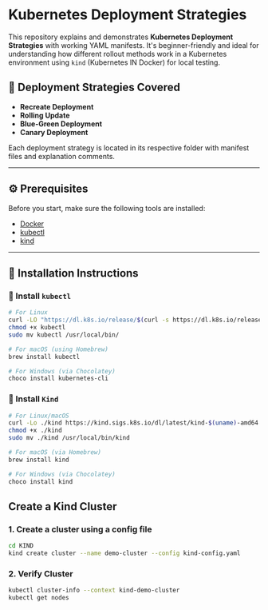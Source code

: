 # Kubernetes Deployment Strategies

This repository explains and demonstrates **Kubernetes Deployment Strategies** with working YAML manifests. It's beginner-friendly and ideal for understanding how different rollout methods work in a Kubernetes environment using `kind` (Kubernetes IN Docker) for local testing.

## 🚀 Deployment Strategies Covered

- **Recreate Deployment**
- **Rolling Update**
- **Blue-Green Deployment**
- **Canary Deployment**

Each deployment strategy is located in its respective folder with manifest files and explanation comments.

---

## ⚙️ Prerequisites

Before you start, make sure the following tools are installed:

- [Docker](https://docs.docker.com/get-docker/)
- [kubectl](https://kubernetes.io/docs/tasks/tools/)
- [kind](https://kind.sigs.k8s.io/)

---

## 🧰 Installation Instructions

### 🔧 Install `kubectl`

```bash
# For Linux
curl -LO "https://dl.k8s.io/release/$(curl -s https://dl.k8s.io/release/stable.txt)/bin/linux/amd64/kubectl"
chmod +x kubectl
sudo mv kubectl /usr/local/bin/

# For macOS (using Homebrew)
brew install kubectl

# For Windows (via Chocolatey)
choco install kubernetes-cli
```
### 🔧 Install `Kind`

```bash
# For Linux/macOS
curl -Lo ./kind https://kind.sigs.k8s.io/dl/latest/kind-$(uname)-amd64
chmod +x ./kind
sudo mv ./kind /usr/local/bin/kind

# For macOS (via Homebrew)
brew install kind

# For Windows (via Chocolatey)
choco install kind
```
## Create a Kind Cluster

### 1. Create a cluster using a config file

```bash
cd KIND
kind create cluster --name demo-cluster --config kind-config.yaml

```
### 2. Verify Cluster

```bash
kubectl cluster-info --context kind-demo-cluster
kubectl get nodes

